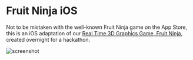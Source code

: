 # Fruit Ninja iOS
Not to be mistaken with the well-known Fruit Ninja game on the App Store, this is an iOS adaptation of our [Real Time 3D Graphics Game, Fruit Ninja,](https://github.com/hungrylittlebear/FruitNinja) created overnight for a hackathon.

![screenshot](https://user-images.githubusercontent.com/41555194/126014432-83c7c075-5a68-4314-b43f-51ba301925f2.PNG)
